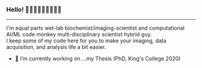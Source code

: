 ### Hello! 🥼🔬🧬🧪👨🏾‍🔬🧪🧫
-----

I'm equal parts wet-lab biochemist/imaging-scientist and computational AI/ML code monkey multi-disciplinary scientist hybrid guy.  
I keep some of my code here for you to make your imaging, data acquisition, and analysis life a bit easier.  

- 🔭 I’m currently working on ...my Thesis (PhD, King's College 2020) 

<!--
**ajay-bhargava/ajay-bhargava** is a ✨ _special_ ✨ repository because its `README.md` (this file) appears on your GitHub profile.

Here are some ideas to get you started:

- 🔭 I’m currently working on ...
- 🌱 I’m currently learning ...
- 👯 I’m looking to collaborate on ...
- 🤔 I’m looking for help with ...
- 💬 Ask me about ...
- 📫 How to reach me: ...
- 😄 Pronouns: ...
- ⚡ Fun fact: ...
-->

